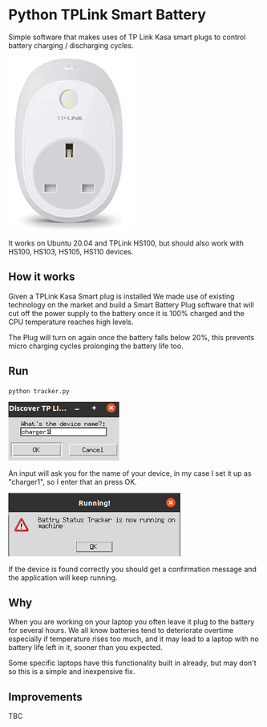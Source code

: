 # Python TPLink Smart Battery
Simple software that makes uses of TP Link Kasa smart plugs to control battery charging / discharging cycles.

![Image 1](images/hs100.png)

It works on Ubuntu 20.04 and TPLink HS100, but should also work with HS100, HS103, HS105, HS110 devices.


## How it works
Given a TPLink Kasa Smart plug is installed 
We made use of existing technology on the market and build a Smart Battery Plug software that 
will cut off the power supply to the battery once it is 100% charged and the CPU temperature reaches high levels.

The Plug will turn on again once the battery falls below 20%, this prevents micro charging cycles prolonging the battery life too.

## Run
`python tracker.py`

![Image 2](images/input1.png)

An input will ask you for the name of your device, in my case I set it up as "charger1", so I enter that an press OK.

![Image 3](images/confirmation.png)

If the device is found correctly you should get a confirmation message and the application will keep running.

## Why
When you are working on your laptop you often leave it plug to the battery for several hours.
We all know batteries tend to deteriorate overtime especially if temperature rises too much, and it may lead to a laptop with no battery life left in it, sooner than you expected.


Some specific laptops have this functionality built in already, but may don't so this is a simple and inexpensive fix.


## Improvements
TBC